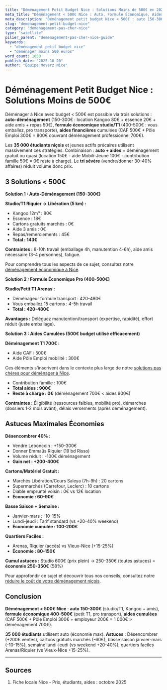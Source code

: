 ```yaml
---
title: "Déménagement Petit Budget Nice : Solutions Moins de 500€ en 2025"
meta_title: "Déménagement < 500€ Nice : Auto, Formule Économique, Aides"
meta_description: "Déménagement petit budget Nice < 500€ : auto 150-300€ (studio/T1), formule économique 400-600€, aides CAF/Pôle Emploi. 35K étudiants. Guide."
slug: "demenagement-petit-budget-nice"
category: "demenagement-pas-cher-nice"
type: "satellite"
pilier_parent: "demenagement-pas-cher-nice-guide"
keywords:
  - "déménagement petit budget nice"
  - "déménager moins 500 euros"
word_count: 1050
publish_date: "2025-10-20"
author: "Équipe Moverz Nice"
---
```


# Déménagement Petit Budget Nice : Solutions Moins de 500€

Déménager à Nice avec budget < 500€ est possible via trois solutions : **auto-déménagement** (150-300€ : location Kangoo 80€ + essence 20€ + aide amis + repas 50€), **formule économique studio/T1** (400-500€ : vous emballez, pro transporte), **aides financières** cumulées (CAF 500€ + Pôle Emploi 300€ = 800€ couvrant déménagement professionnel 700€).

Les **35 000 étudiants niçois** et jeunes actifs précaires utilisent massivement ces stratégies. Combinaison : **auto + aides** = déménagement gratuit ou quasi (location 150€ - aide Mobili-Jeune 100€ - contribution famille 50€ = 0€ reste à charge). Le **tri sévère** (vendre/donner 30-40% affaires) réduit volume donc prix.

## 3 Solutions < 500€

**Solution 1 : Auto-Déménagement (150-300€)**

**Studio/T1 Riquier → Libération (5 km) :**
- Kangoo 12m³ : 80€
- Essence : 18€
- Cartons gratuits marchés : 0€
- Aide 3 amis : 0€
- Repas/remerciements : 45€
- **Total : 143€**

**Contraintes :** 8-10h travail (emballage 4h, manutention 4-6h), aide amis nécessaire (3-4 personnes), fatigue.

Pour comprendre tous les aspects de ce sujet, consultez notre [déménagement économique à Nice](/blog/demenagement-pas-cher-nice/demenagement-pas-cher-nice-guide).


**Solution 2 : Formule Économique Pro (400-500€)**

**Studio/Petit T1 Arenas :**
- Déménageur formule transport : 420-480€
- Vous emballez 15 cartons : 4-5h travail
- **Total : 420-480€**

**Avantages :** Déléguez manutention/transport (expertise, rapidité), effort réduit (juste emballage).

**Solution 3 : Aides Cumulées (500€ budget utilisé efficacement)**

**Déménagement T1 700€ :**
- Aide CAF : 500€
- Aide Pôle Emploi mobilité : 300€

Ces éléments s'inscrivent dans le contexte plus large de notre [solutions pas chères pour déménager à Nice](/blog/demenagement-pas-cher-nice/demenagement-pas-cher-nice-guide).

- Contribution famille : 100€
- **Total aides : 900€**
- **Reste à charge : 0€** (déménagement 700€ < aides 900€)

**Contraintes :** Éligibilité (ressources faibles, mobilité pro), démarches (dossiers 1-2 mois avant), délais versements (après déménagement).

## Astuces Maximales Économies

**Désencombrer 40% :**
- Vendre Leboncoin : +150-300€
- Donner Emmaüs Riquier (19 bd Risso)
- Volume réduit : -100€ déménagement
- **Gain net : +200-400€**

**Cartons/Matériel Gratuit :**
- Marchés Libération/Cours Saleya (7h-9h) : 20 cartons
- Supermarchés (Carrefour, Leclerc) : 10 cartons
- Diable emprunté voisin : 0€ vs 12€ location
- **Économie : 60-90€**

**Basse Saison + Semaine :**
- Janvier-mars : -10-15%
- Lundi-jeudi : Tarif standard (vs +20-40% weekend)
- **Économie cumulée : 100-200€**

**Quartiers Faciles :**
- Arenas, Riquier (accès) vs Vieux-Nice (+15-25%)
- **Économie : 80-150€**

**Cumul astuces :** Studio 600€ (prix plein) → 250-350€ (toutes astuces) = **économie 250-350€** (58%)


Pour approfondir ce sujet et découvrir tous nos conseils, consultez notre [réduire le coût de votre déménagement niçois](/blog/demenagement-pas-cher-nice/demenagement-pas-cher-nice-guide).

## Conclusion

**Déménagement < 500€ Nice** : **auto 150-300€** (studio/T1, Kangoo + amis), **formule économique 400-500€** (petit T1, pro transport), **aides cumulées** (CAF 500€ + Pôle Emploi 300€ + employeur 200€ = 1 000€ > déménagement 700€).

**35 000 étudiants** utilisent auto (économie max). **Astuces** : Désencombrer (+200€ ventes), cartons gratuits marchés (-60€), basse saison janvier-mars (-10-15%), semaine lundi-jeudi (vs weekend +20-40%), quartiers faciles Arenas/Riquier (vs Vieux-Nice +15-25%).

---

## Sources

1. Fiche locale Nice - Prix, étudiants, aides : octobre 2025


